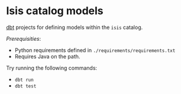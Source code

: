 # Isis catalog models

[dbt](https://docs.getdbt.com/) projects for defining models within the `isis` catalog.

_Prerequisities_:

- Python requirements defined in `./requirements/requirements.txt`
- Requires Java on the path.

Try running the following commands:

- `dbt run`
- `dbt test`
